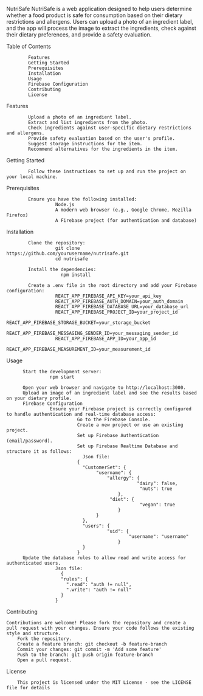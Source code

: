 NutriSafe
              NutriSafe is a web application designed to help users determine whether a food product is safe for consumption based on their dietary restrictions and allergens. Users can upload a photo of an ingredient label, and the app will process the image to extract the ingredients, check against their dietary preferences, and provide a safety evaluation.

Table of Contents

            Features
            Getting Started
            Prerequisites
            Installation
            Usage
            Firebase Configuration
            Contributing
            License

            
Features

            Upload a photo of an ingredient label.
            Extract and list ingredients from the photo.
            Check ingredients against user-specific dietary restrictions and allergens.
            Provide safety evaluation based on the user's profile.
            Suggest storage instructions for the item.
            Recommend alternatives for the ingredients in the item.


Getting Started

            Follow these instructions to set up and run the project on your local machine.


            
Prerequisites

            Ensure you have the following installed:
                      Node.js
                      A modern web browser (e.g., Google Chrome, Mozilla Firefox)
                      A Firebase project (for authentication and database)

                      
Installation

            Clone the repository:
                      git clone https://github.com/yourusername/nutrisafe.git
                      cd nutrisafe
                      
            Install the dependencies:
            	        npm install
                     
            Create a .env file in the root directory and add your Firebase configuration:
                      REACT_APP_FIREBASE_API_KEY=your_api_key
                      REACT_APP_FIREBASE_AUTH_DOMAIN=your_auth_domain
                      REACT_APP_FIREBASE_DATABASE_URL=your_database_url
                      REACT_APP_FIREBASE_PROJECT_ID=your_project_id
                      REACT_APP_FIREBASE_STORAGE_BUCKET=your_storage_bucket
                      REACT_APP_FIREBASE_MESSAGING_SENDER_ID=your_messaging_sender_id
                      REACT_APP_FIREBASE_APP_ID=your_app_id
                      REACT_APP_FIREBASE_MEASUREMENT_ID=your_measurement_id


Usage

          Start the development server:
                    npm start
                    
          Open your web browser and navigate to http://localhost:3000.
          Upload an image of an ingredient label and see the results based on your dietary profile.
          Firebase Configuration
                    Ensure your Firebase project is correctly configured to handle authentication and real-time database access:
                              Go to the Firebase Console.
                              Create a new project or use an existing project.
                              Set up Firebase Authentication (email/password).
                              Set up Firebase Realtime Database and structure it as follows:
                              	Json file:
                              {
                                "CustomerSet": {
                                	 "username": {
                                   		 "allergy": {
                                      				"dairy": false,
                                     				 "nuts": true
                                   			 },
                                  		  "diet": {
                                     				 "vegan": true
                                   			 }
                                 	 }
                                },
                                "users": {
                                 		 "uid": {
                                   				 "username": "username"
                                	 		 }
                                }
                              }
          Update the database rules to allow read and write access for authenticated users.
                      Json file:
                      	{
                        "rules": {
                          ".read": "auth != null",
                          ".write": "auth != null"
                        }
                      }


Contributing
    
    Contributions are welcome! Please fork the repository and create a pull request with your changes. Ensure your code follows the existing style and structure.
        Fork the repository.
        Create a feature branch: git checkout -b feature-branch
        Commit your changes: git commit -m 'Add some feature'
        Push to the branch: git push origin feature-branch
        Open a pull request.

        
License

        This project is licensed under the MIT License - see the LICENSE file for details







